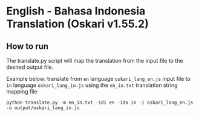 # English - Bahasa Indonesia Translation (Oskari v1.55.2)


## How to run
The translate.py script will map the translation from the input file to the desired output file.

Example below: translate from `en` language `oskari_lang_en.js` input file to `in` language `oskari_lang_in.js` using the `en_in.txt` translation string mapping file
````
python translate.py -m en_in.txt -idi en -ido in -i oskari_lang_en.js -o output/oskari_lang_in.js
````
